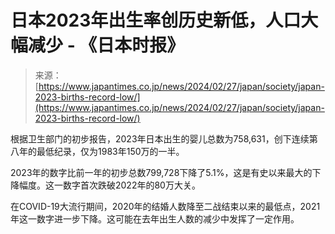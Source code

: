 <!--yml

category: 未分类

date: 2024-05-29 13:25:35

-->

# 日本2023年出生率创历史新低，人口大幅减少 - 《日本时报》

> 来源：[https://www.japantimes.co.jp/news/2024/02/27/japan/society/japan-2023-births-record-low/](https://www.japantimes.co.jp/news/2024/02/27/japan/society/japan-2023-births-record-low/)

根据卫生部门的初步报告，2023年日本出生的婴儿总数为758,631，创下连续第八年的最低纪录，仅为1983年150万的一半。

2023年的数字比前一年的初步总数799,728下降了5.1%，这是有史以来最大的下降幅度。这一数字首次跌破2022年的80万大关。

在COVID-19大流行期间，2020年的结婚人数降至二战结束以来的最低点，2021年这一数字进一步下降。这可能在去年出生人数的减少中发挥了一定作用。
